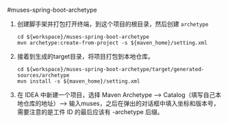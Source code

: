 #muses-spring-boot-archetype

1. 创建脚手架并打包打开终端，到这个项目的根目录，然后创建 <code>archetype</code>

   ```shell
   cd ${workspace}/muses-spring-boot-archetype
   mvn archetype:create-from-project -s ${maven_home}/setting.xml
   ```


2. 接着到生成的target目录，将项目打包到本地仓库。

   ```shell
   cd ${workspace}/muses-spring-boot-archetype/target/generated-sources/archetype
   mvn install -s ${maven_home}/setting.xml
   ```

3. 在 IDEA 中新建一个项目，选择 Maven Archetype --> Catalog（填写自己本地仓库的地址）--> 输入muses，之后在弹出的对话框中填入坐标和版本号，需要注意的是工件 ID 的最后应该有 -archetype 后缀。

